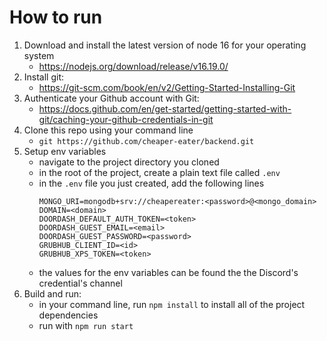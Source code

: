 # How to run

1. Download and install the latest version of node 16 for your operating system
    - https://nodejs.org/download/release/v16.19.0/
2. Install git:
    - https://git-scm.com/book/en/v2/Getting-Started-Installing-Git
3. Authenticate your Github account with Git:
    - https://docs.github.com/en/get-started/getting-started-with-git/caching-your-github-credentials-in-git
4. Clone this repo using your command line
    - `git https://github.com/cheaper-eater/backend.git`
5. Setup env variables
    - navigate to the project directory you cloned
    - in the root of the project, create a plain text file called `.env`
    - in the `.env` file you just created, add the following lines
      ```
      MONGO_URI=mongodb+srv://cheapereater:<password>@<mongo_domain>
      DOMAIN=<domain>
      DOORDASH_DEFAULT_AUTH_TOKEN=<token>
      DOORDASH_GUEST_EMAIL=<email>
      DOORDASH_GUEST_PASSWORD=<password>
      GRUBHUB_CLIENT_ID=<id>
      GRUBHUB_XPS_TOKEN=<token>
      ```
    - the values for the env variables can be found the the Discord's credential's channel
5. Build and run:
    - in your command line, run `npm install` to install all of the project dependencies
    - run with `npm run start`
